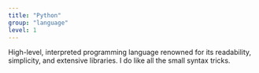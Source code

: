 ```yaml
---
title: "Python"
group: "language"
level: 1
---
```


 High-level, interpreted programming language renowned for its readability, simplicity, and extensive libraries. I do like all the small syntax tricks.